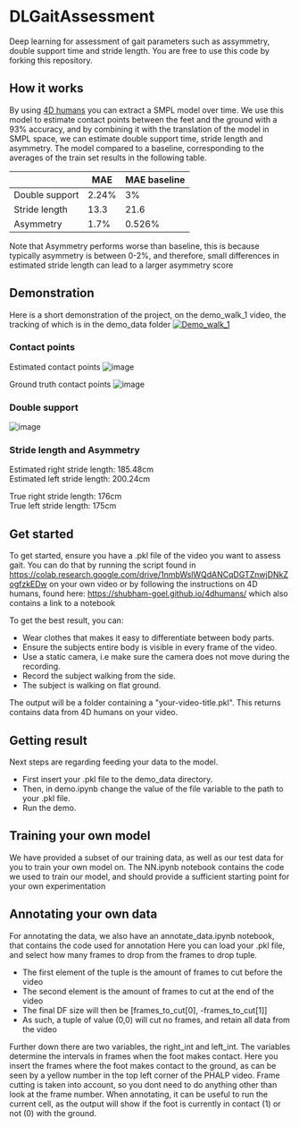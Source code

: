 # DLGaitAssessment

Deep learning for assessment of gait parameters such as assymmetry, double support time and stride length.
You are free to use this code by forking this repository.

## How it works

By using [4D humans](https://shubham-goel.github.io/4dhumans/) you can extract a SMPL model over time. We use this model to estimate contact points between the feet and the ground with a 93% accuracy, and by combining it with the translation of the model in SMPL space, we can estimate double support time, stride length and asymmetry. The model compared to a baseline, corresponding to the averages of the train set results in the following table.

|                | MAE   | MAE baseline |
| -------------- | ----- | ------------ |
| Double support | 2.24% | 3%           |
| Stride length  | 13.3  | 21.6         |
| Asymmetry      | 1.7%  | 0.526%       |

Note that Asymmetry performs worse than baseline, this is because typically asymmetry is between 0-2%, and therefore, small differences in estimated stride length can lead to a larger asymmetry score

## Demonstration

Here is a short demonstration of the project, on the demo_walk_1 video, the tracking of which is in the demo_data folder
[![Demo_walk_1](https://img.youtube.com/vi/si4jaM0NhpA/0.jpg)](https://www.youtube.com/watch?v=si4jaM0NhpA)

### Contact points

Estimated contact points
![image](https://imgur.com/tyrfPlx.jpg)

Ground truth contact points
![image](https://imgur.com/1d1xQZW.jpg)

### Double support

![image](https://imgur.com/C4MiMKQ.jpg)

### Stride length and Asymmetry

Estimated right stride length: 185.48cm\
Estimated left stride length: 200.24cm

True right stride length: 176cm\
True left stride length: 175cm

## Get started

To get started, ensure you have a .pkl file of the video you want to assess gait. You can do that by running the script found in https://colab.research.google.com/drive/1nmbWslWQdANCqDGTZnwjDNkZogfzkEDw on your own video or by following the instructions on 4D humans, found here: https://shubham-goel.github.io/4dhumans/ which also contains a link to a notebook

To get the best result, you can:

- Wear clothes that makes it easy to differentiate between body parts.
- Ensure the subjects entire body is visible in every frame of the video.
- Use a static camera, i.e make sure the camera does not move during the recording.
- Record the subject walking from the side.
- The subject is walking on flat ground.

The output will be a folder containing a "your-video-title.pkl". This returns contains data from 4D humans on your video.

## Getting result

Next steps are regarding feeding your data to the model.

- First insert your .pkl file to the demo_data directory.
- Then, in demo.ipynb change the value of the file variable to the path to your .pkl file.
- Run the demo.

## Training your own model

We have provided a subset of our training data, as well as our test data for you to train your own model on.
The NN.ipynb notebook contains the code we used to train our model, and should provide a sufficient starting point for your own experimentation

## Annotating your own data

For annotating the data, we also have an annotate_data.ipynb notebook, that contains the code used for annotation
Here you can load your .pkl file, and select how many frames to drop from the frames to drop tuple.

- The first element of the tuple is the amount of frames to cut before the video
- The second element is the amount of frames to cut at the end of the video
- The final DF size will then be [frames_to_cut[0], -frames_to_cut[1]]
- As such, a tuple of value (0,0) will cut no frames, and retain all data from the video

Further down there are two variables, the right_int and left_int. The variables determine the intervals in frames when the foot makes contact. Here you insert the frames where the foot makes contact to the ground, as can be seen by a yellow number in the top left corner of the PHALP video. Frame cutting is taken into account, so you dont need to do anything other than look at the frame number.
When annotating, it can be useful to run the current cell, as the output will show if the foot is currently in contact (1) or not (0) with the ground.
